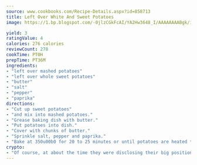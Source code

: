 ```yaml
---
source: www.cookbooks.com/Recipe-Details.aspx?id=858713
title: Left Over White And Sweet Potatoes
image: https://1.bp.blogspot.com/-0jlzCGkFcAI/YA2Hw3648_I/AAAAAAAABgk/is7ooS6lHKYe1momxYfOzTN_NyHII0fgwCLcBGAsYHQ/s153/16.png

yield: 3
ratingValue: 4
calories: 276 calories
reviewCount: 278
cookTime: PT0H
prepTime: PT36M
ingredients:
- "left over mashed potatoes"
- "left over whole sweet potatoes"
- "butter"
- "salt"
- "pepper"
- "paprika"
directions:
- "Cut up sweet potatoes"
- "and mix into mashed potatoes."
- "Grease baking dish with butter."
- "Put potatoes into dish."
- "Cover with chunks of butter."
- "Sprinkle salt, pepper and paprika."
- "Bake at 350u00b0 for 20 to 25 minutes or until potatoes are heated through."
crypto:
- "Of course, at about the time they were disclosing their big position, Bitcoin started to crash."
---
```


